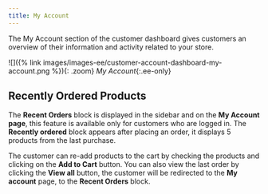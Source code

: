 ```yaml
---
title: My Account
---
```


The My Account section of the customer dashboard gives customers an overview of their information and activity related to your store.

![]({% link images/images-ee/customer-account-dashboard-my-account.png %}){: .zoom}
_My Account_{:.ee-only}

## Recently Ordered Products

The **Recent Orders** block is displayed in the sidebar and on the **My Account page**, this feature is available only for customers who are logged in. The **Recently ordered** block appears after placing an order, it displays 5 products from the last purchase.

The customer can re-add products to the cart by checking the products and clicking on the **Add to Cart** button. You can also view the last order by clicking the **View all** button, the customer will be redirected to the **My account** page, to the **Recent Orders** block.

